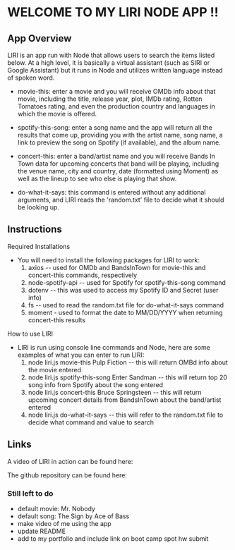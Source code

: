 # WELCOME TO MY LIRI NODE APP !!

## App Overview

LIRI is an app run with Node that allows users to search the items listed below. At a high level, it is basically a virtual assistant (such as SIRI or Google Assistant) but it runs in Node and utilizes written language instead of spoken word.

  * movie-this: enter a movie and you will receive OMDb info about that movie, including the title, release year, plot, IMDb rating, Rotten Tomatoes rating, and even the production country and languages in which the movie is offered.

  * spotify-this-song: enter a song name and the app will return all the results that come up, providing you with the artist name, song name, a link to preview the song on Spotify (if available), and the album name.

  * concert-this: enter a band/artist name and you will receive Bands In Town data for upcoming concerts that band will be playing, including the venue name, city and country, date (formatted using Moment) as well as the lineup to see who else is playing that show.

  * do-what-it-says: this command is entered without any additional arguments, and LIRI reads the 'random.txt' file to decide what it should be looking up.

## Instructions

Required Installations

  * You will need to install the following packages for LIRI to work:
    1. axios -- used for OMDb and BandsInTown for movie-this and concert-this commands, respectively
    2. node-spotify-api -- used for Spotify for spotify-this-song command
    3. dotenv -- this was used to access my Spotify ID and Secret (user info)
    4. fs -- used to read the random.txt file for do-what-it-says command
    5. moment - used to format the date to MM/DD/YYYY when returning concert-this results

How to use LIRI

  * LIRI is run using console line commands and Node, here are some examples of what you can enter to run LIRI:
    1. node liri.js movie-this Pulp Fiction
          -- this will return OMBd info about the movie entered
    2. node liri.js spotify-this-song Enter Sandman
          -- this will return top 20 song info from Spotify about the song entered
    3. node liri.js concert-this Bruce Springsteen
          -- this will return upcoming concert details from BandsInTown about the band/artist entered
    4. node liri.js do-what-it-says
          -- this will refer to the random.txt file to decide what command and value to search

## Links

A video of LIRI in action can be found here:


The github repository can be found here:


### Still left to do
  * default movie: Mr. Nobody
  * default song: The Sign by Ace of Bass
  * make video of me using the app
  * update README
  * add to my portfolio and include link on boot camp spot hw submit